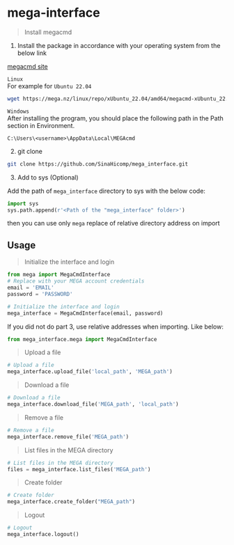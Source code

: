 # mega-interface

> Install megacmd

1. Install the package in accordance with your operating system from the below link

[megacmd site](https://mega.io/cmd)

`Linux`  
For example for `Ubuntu 22.04`
```bash
wget https://mega.nz/linux/repo/xUbuntu_22.04/amd64/megacmd-xUbuntu_22.04_amd64.deb && sudo apt install "$PWD/megacmd-xUbuntu_22.04_amd64.deb"
```

`Windows`  
After installing the program, you should place the following path in the Path section in Environment.
```plaintext
C:\Users\<username>\AppData\Local\MEGAcmd
```

2. git clone

```bash
git clone https://github.com/SinaHicomp/mega_interface.git
```

3. Add to sys (Optional)

Add the path of `mega_interface` directory to sys with the below code:
```python
import sys
sys.path.append(r'<Path of the "mega_interface" folder>')
```
then you can use only `mega` replace of relative directory address on import

## Usage
> Initialize the interface and login
```python
from mega import MegaCmdInterface
# Replace with your MEGA account credentials
email = 'EMAIL'  
password = 'PASSWORD'

# Initialize the interface and login
mega_interface = MegaCmdInterface(email, password)
```
If you did not do part 3, use relative addresses when importing. Like below:
```python
from mega_interface.mega import MegaCmdInterface
```
> Upload a file
```python
# Upload a file
mega_interface.upload_file('local_path', 'MEGA_path')
```
> Download a file
```python
# Download a file
mega_interface.download_file('MEGA_path', 'local_path')
```
> Remove a file
```python
# Remove a file
mega_interface.remove_file('MEGA_path')
```
> List files in the MEGA directory
```python
# List files in the MEGA directory
files = mega_interface.list_files('MEGA_path')
```
> Create folder
```python
# Create folder
mega_interface.create_folder("MEGA_path")
```
> Logout
```python
# Logout
mega_interface.logout()
```